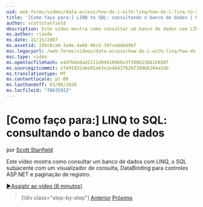 ```yaml
---
uid: web-forms/videos/data-access/how-do-i-with-linq/how-do-i-linq-to-sql-querying-the-database
title: '[Como faço para:] LINQ to SQL: consultando o banco de dados | Microsoft Docs'
author: scottstanfield
description: Este vídeo mostra como consultar um banco de dados com LINQ, o SQL subjacente com um visualizador de consulta, DataBinding para controles ASP.NET e paginação de registro.
ms.author: riande
ms.date: 11/15/2007
ms.assetid: 199c6ca0-3a9e-4a88-96c5-70fce8d4d9bf
msc.legacyurl: /web-forms/videos/data-access/how-do-i-with-linq/how-do-i-linq-to-sql-querying-the-database
msc.type: video
ms.openlocfilehash: e4dfbdedad2211d94610966e3f390b23681b658f
ms.sourcegitcommit: e7e91932a6e91a63e2e46417626f39d6b244a3ab
ms.translationtype: MT
ms.contentlocale: pt-BR
ms.lasthandoff: 03/06/2020
ms.locfileid: "78635922"
---
```

# <a name="how-do-i-linq-to-sql-querying-the-database"></a>[Como faço para:] LINQ to SQL: consultando o banco de dados

por [Scott Stanfield](https://github.com/scottstanfield)

Este vídeo mostra como consultar um banco de dados com LINQ, o SQL subjacente com um visualizador de consulta, DataBinding para controles ASP.NET e paginação de registro.

[&#9654;Assistir ao vídeo (6 minutos)](https://channel9.msdn.com/Blogs/ASP-NET-Site-Videos/how-do-i-linq-to-sql-querying-the-database)

> [!div class="step-by-step"]
> [Anterior](how-do-i-linq-to-sql-data-model.md)
> [Próximo](how-do-i-linq-to-sql-updating-the-database.md)
